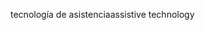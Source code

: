 <span data-ttu-id="6ecc3-101">tecnología de asistencia</span><span class="sxs-lookup"><span data-stu-id="6ecc3-101">assistive technology</span></span>